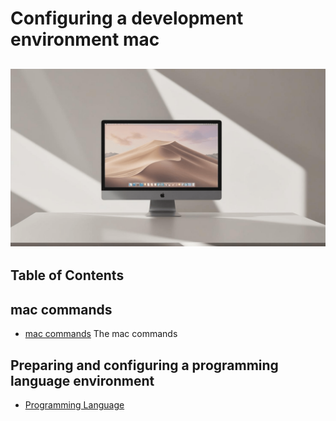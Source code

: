 # Configuring a development environment mac

## ![mac](/Assets/images/Untitleddesign.png)

## Table of Contents

## mac commands

* [mac commands](/Mac/mac-commands-line.md#commands-for-mac) The mac commands

## Preparing and configuring a programming language environment

* [Programming Language](/Programming-environment/javascript/javascript-environment.md#configuring-mac)
